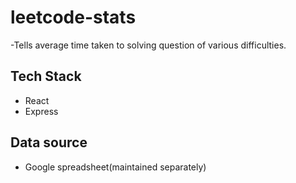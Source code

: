 # leetcode-stats
-Tells average time taken to solving question of various difficulties.

## Tech Stack
- React
- Express

## Data source
- Google spreadsheet(maintained separately)
